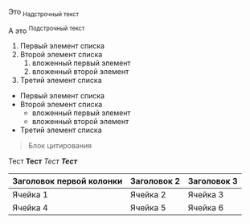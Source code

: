 Это <sub>Надстрочный текст</sub>

А это <sup>Подстрочный текст</sup>

1. Первый элемент списка
1. Второй элемент списка
   1. вложенный первый элемент
   1. вложенный второй элемент
1. Третий элемент списка

- Первый элемент списка
- Второй элемент списка
  - вложенный первый элемент
  - вложенный второй элемент
- Третий элемент списка

> Блок цитирования 

Тест
**Тест**
*Тест*
***Тест***


|Заголовок первой колонки   |Заголовок 2|Заголовок 3|
|----------|-----------|------------|
|Ячейка 1     |Ячейка 2       |Ячейка 3        |
|Ячейка 4|Ячейка 5   |Ячейка 6|
